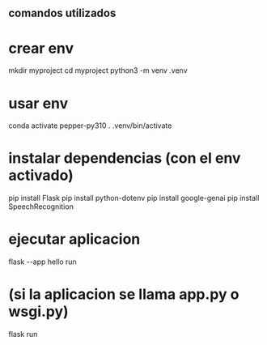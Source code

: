 ##  comandos utilizados

# crear env
mkdir myproject
cd myproject
python3 -m venv .venv

# usar env
conda activate pepper-py310
. .venv/bin/activate

# instalar dependencias (con el env activado)
pip install Flask
pip install python-dotenv
pip install google-genai
pip install SpeechRecognition

# ejecutar aplicacion
flask --app hello run
# (si la aplicacion se llama app.py o wsgi.py)
flask run

